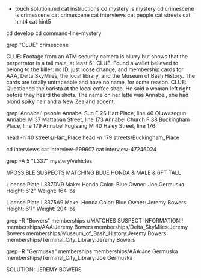 * touch solution.md
cat instructions
cd mystery
ls mystery
cd crimescene
ls crimescene
cat crimescene
cat interviews
cat people
cat streets
cat hint4
cat hint5

cd develop
cd command-line-mystery


grep "CLUE" crimescene

CLUE: Footage from an ATM security camera is blurry but shows that the perpetrator is a tall male, at least 6'.
CLUE: Found a wallet believed to belong to the killer: no ID, just loose change, and membership cards for AAA, Delta SkyMiles, the local library, and the Museum of Bash History. The cards are totally untraceable and have no name, for some reason.
CLUE: Questioned the barista at the local coffee shop. He said a woman left right before they heard the shots. The name on her latte was Annabel, she had blond spiky hair and a New Zealand accent.


grep 'Annabel' people
Annabel Sun	F	26	Hart Place, line 40
Oluwasegun Annabel	M	37	Mattapan Street, line 173
Annabel Church	F	38	Buckingham Place, line 179
Annabel Fuglsang	M	40	Haley Street, line 176

head -n 40 streets/Hart_Place
head -n 179 streets/Buckingham_Place

cd interviews
cat interview-699607
cat interview-47246024

grep -A 5 "L337" mystery/vehicles

//POSSIBLE SUSPECTS MATCHING BLUE HONDA & MALE & 6FT TALL

License Plate L337DV9
Make: Honda
Color: Blue
Owner: Joe Germuska
Height: 6'2"
Weight: 164 lbs

License Plate L3375A9
Make: Honda
Color: Blue
Owner: Jeremy Bowers
Height: 6'1"
Weight: 204 lbs


grep -R "Bowers" memberships                          //MATCHES SUSPECT INFORMATION!!
memberships/AAA:Jeremy Bowers
memberships/Delta_SkyMiles:Jeremy Bowers
memberships/Museum_of_Bash_History:Jeremy Bowers
memberships/Terminal_City_Library:Jeremy Bowers

grep -R "Germuska" memberships
memberships/AAA:Joe Germuska
memberships/Terminal_City_Library:Joe Germuska


SOLUTION: JEREMY BOWERS